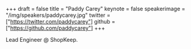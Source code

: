 +++
draft = false
title = "Paddy Carey"
keynote = false
speakerimage = "/img/speakers/paddycarey.jpg"
twitter = ["https://twitter.com/paddycarey"]
github = ["https://github.com/paddycarey"]
+++

Lead Engineer @ ShopKeep.